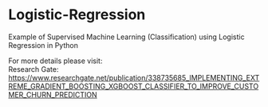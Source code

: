 # Logistic-Regression
Example of Supervised Machine Learning (Classification) using Logistic Regression in Python

For more details please visit:\
Research Gate: https://www.researchgate.net/publication/338735685_IMPLEMENTING_EXTREME_GRADIENT_BOOSTING_XGBOOST_CLASSIFIER_TO_IMPROVE_CUSTOMER_CHURN_PREDICTION
